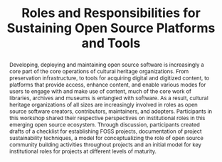 ---
abstract: Developing, deploying and maintaining open source software is increasingly
  a core part of the core operations of cultural heritage organizations. From preservation
  infrastructure, to tools for acquiring digital and digitized content, to platforms
  that provide access, enhance content, and enable various modes for users to engage
  with and make use of content, much of the core work of libraries, archives and museums
  is entangled with software. As a result, cultural heritage organizations of all
  sizes are increasingly involved in roles as open source software creators, contributors,
  maintainers, and adopters. Participants in this workshop shared their respective
  perspectives on institutional roles in this emerging open source ecosystem. Through
  discussion, participants created drafts of a checklist for establishing FOSS projects,
  documentation of project sustainability techniques, a model for conceptualizing
  the role of open source community building activities throughout projects and an
  initial model for key institutional roles for projects at different levels of maturity.
creators:
- Trevor Owens
- Carl Wilson
date: null
document_url: https://services.phaidra.univie.ac.at/api/object/o:429624/download
grand_parent: iPRES
institutions: []
keywords:
- foss
- sustainability
- institutional roles
landing_page_url: https://phaidra.univie.ac.at/o:429624
language: eng
layout: publication
license: CC BY 4.0 International
notes_url: null
parent: iPRES 2015
publication_type: paper
size: 575369
slides_url: null
source_name: iPRES
stream_url: null
title: Roles and Responsibilities for Sustaining Open Source Platforms and Tools
year: 2015
---